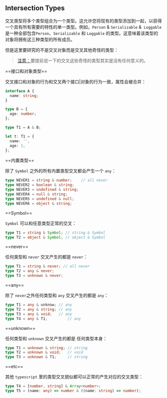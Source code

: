 ## Intersection Types

交叉类型将多个类型组合为一个类型。这允许您将现有的类型添加到一起，以获得一个具有所有需要的特性的单一类型。例如，`Person` & `Serializable` &` Loggable` 是一种全部包含`Person`、`Serializable` 和 `Loggable` 的类型。这意味着该类型的对象将拥有这三种类型的所有成员。

但是这里要研究的不是交叉对象而是交叉其他奇怪的类型：

> [注意：]()要提前说一下的交叉这些奇怪的类型其实是没有任何意义的。

==接口和对象类型==

交叉接口和对象的行为和交叉两个接口|对象的行为一致，属性会被合并：

```ts
interface A {
  name: string;
}

type B = {
  age: number;
};

type T1 = A & B;

let t: T1 = {
  name: '',
  age: 1,
};
```

==内置类型==

除了 `Symbol` 之外的所有内置类型交叉都会产生一个 `any`：

```ts
type NEVER1 = string & number;    // all never
type NEVER2 = boolean & string;
type NEVER3 = undefined & string;
type NEVER4 = null & string;
type NEVER5 = undefined & null;
type NEVER6 = object & string;
```

==Symbol==

`Symbol` 可以和任意类型正常的交叉：

```ts
type T1 = string & Symbol; // string & Symbol
type T2 = object & Symbol; // object & Symbol
```

==never==

任何类型和 `never` 交叉产生的都是 `never`：

```ts
type T1 = string & never; // all never
type T2 = any & never;
type T3 = unknown & never;
```

==any==

除了 `never`之外任何类型和 `any` 交叉产生的都是 `any`：

```ts
type T1 = any & unknow; // any
type T2 = any & string; // any
type T3 = any & void;   // any
type T4 = any & T1;			// any
```

==unknown==

任何类型和 `unknown` 交叉产生的都是 任何类型本身：

```ts
type T1 = unknown & string; // string
type T2 = unknown & void;   // void
type T3 = unknown & T1;     // string
```

==etc==

其他 `typescript` 里的类型交叉貌似都可以正常的产生对应的交叉类型：

```ts
type T4 = [number, string] & Array<number>;
type T5 = (name: any) => number & ((name: string) => number);
```

